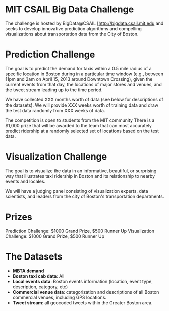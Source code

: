 MIT CSAIL Big Data Challenge
======================

The challenge is hosted by BigData@CSAIL [http://bigdata.csail.mit.edu
 and seeks to develop innovative prediction algorithms and
compelling visualizations about transportation data from the City of
Boston.

Prediction Challenge
============

The goal is to predict the demand for taxis within a 0.5 mile radius of
a specific location in Boston during in a particular time window  (e.g., between 11pm and 
2am on April 15, 2013 around Downtown Crossing), given the current
events from that day, the locations of major stores and venues, and
the tweet stream leading up to the time period.  

We have collected XXX months worth of data (see below for descriptions
of the datasets).  We will provide XXX weeks worth of training data
and draw the test data randomly from XXX weeks of data.

The competition is open to students from the MIT community
There is a $1,000 prize that will be awarded to the team that can most accurately predict ridership
at a randomly selected set of locations based on the test data.

Visualization Challenge
===============

The goal is to visualize the data in an informative, beautiful, or
surprising way that illustrates taxi ridership in Boston and its
relationship to nearby events and locales.

We will have a judging panel consisting of visualization experts, data
scientists, and leaders from the city of Boston's transportation departments.


Prizes
=======

Prediction Challenge: $1000 Grand Prize, $500 Runner Up
Visualization Challenge:  $1000 Grand Prize, $500 Runner Up


The Datasets
==========

* **MBTA demand**
* **Boston taxi cab data**: All
* **Local events data**: Boston events information (location, event type, description, category, etc)
* **Commercial venue data**: categorization and descriptions of all Boston commercial venues, including GPS locations.
* **Tweet stream**: all geocoded tweets within the Greater Boston area.
